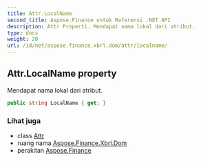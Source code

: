 ```yaml
---
title: Attr.LocalName
second_title: Aspose.Finance untuk Referensi .NET API
description: Attr Properti. Mendapat nama lokal dari atribut.
type: docs
weight: 20
url: /id/net/aspose.finance.xbrl.dom/attr/localname/
---
```

## Attr.LocalName property

Mendapat nama lokal dari atribut.

```csharp
public string LocalName { get; }
```

### Lihat juga

* class [Attr](../)
* ruang nama [Aspose.Finance.Xbrl.Dom](../../attr/)
* perakitan [Aspose.Finance](../../../)


